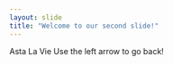 ```yaml
---
layout: slide
title: "Welcome to our second slide!"
---
```

Asta La Vie
Use the left arrow to go back!
